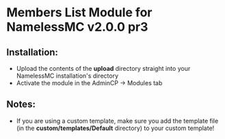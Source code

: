 # Members List Module for NamelessMC v2.0.0 pr3

## Installation:
- Upload the contents of the **upload** directory straight into your NamelessMC installation's directory
- Activate the module in the AdminCP -> Modules tab

## Notes:
- If you are using a custom template, make sure you add the template file (in the **custom/templates/Default** directory) to your custom template!